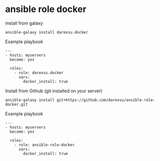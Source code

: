 # ansible role docker

install from galaxy
```
ansible-galaxy install darexsu.docker
```
Example playbook
```
---
- hosts: myservers
  become: yes

  roles:
    - role: darexsu.docker
      vars:
        docker_install: true
```
Install from Github (git installed on your server)
```
ansible-galaxy install git+https://github.com/darexsu/ansible-role-docker.git
```
Example playbook
```
---
- hosts: myservers
  become: yes

  roles:
    - role: ansible-role-docker
      vars:
        docker_install: true
```
